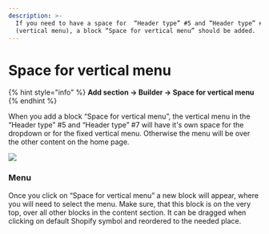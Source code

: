 ```yaml
---
description: >-
  If you need to have a space for  “Header type” #5 and “Header type” #7
  (vertical menu), a block “Space for vertical menu” should be added.
---
```


# Space for vertical menu

{% hint style="info" %}
**Add section -> Builder -> Space for vertical menu**
{% endhint %}

&#x20; When you add a block “Space for vertical menu”, the vertical menu in the “Header type” #5 and “Header type” #7 will have it's own space for the dropdown or for the fixed vertical menu. Otherwise the menu will be over the other content on the home page.&#x20;

![](<../../.gitbook/assets/Screenshot\_19 (1).png>)

### Menu

&#x20;Once you click on “Space for vertical menu” a new block will appear, where you will need to select the menu. Make sure, that this block is on the very top, over all other blocks in the content section. It can be dragged when clicking on default Shopify symbol and reordered to the needed place.
